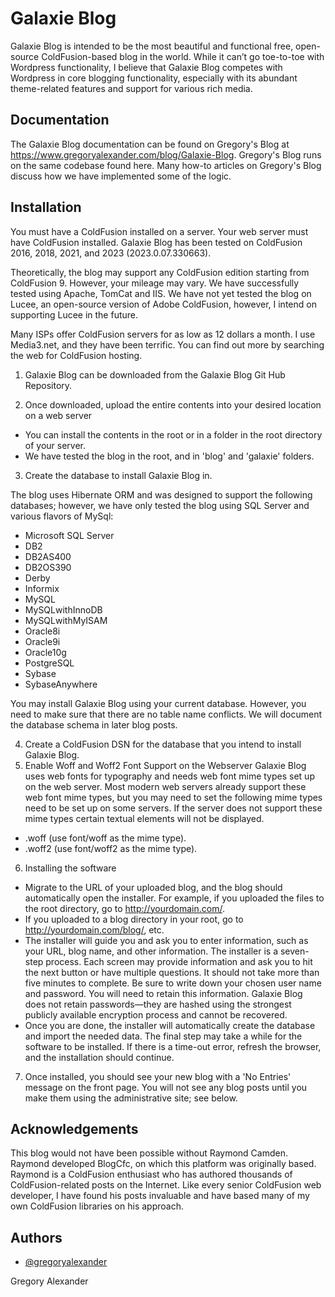 
# Galaxie Blog
Galaxie Blog is intended to be the most beautiful and functional free, open-source ColdFusion-based blog in the world. While it can’t go toe-to-toe with Wordpress functionality, I believe that Galaxie Blog competes with Wordpress in core blogging functionality, especially with its abundant theme-related features and support for various rich media.

## Documentation

The Galaxie Blog documentation can be found on Gregory's Blog at https://www.gregoryalexander.com/blog/Galaxie-Blog. Gregory's Blog runs on the same codebase found here. Many how-to articles on Gregory's Blog discuss how we have implemented some of the logic. 

## Installation

You must have a ColdFusion installed on a server.
Your web server must have ColdFusion installed. Galaxie Blog has been tested on ColdFusion 2016, 2018, 2021, and 2023 (2023.0.07.330663).

Theoretically, the blog may support any ColdFusion edition starting from ColdFusion 9. However, your mileage may vary.
We have successfully tested using Apache, TomCat and IIS.
We have not yet tested the blog on Lucee, an open-source version of Adobe ColdFusion, however, I intend on supporting Lucee in the future.

Many ISPs offer ColdFusion servers for as low as 12 dollars a month. I use Media3.net, and they have been terrific. You can find out more by searching the web for ColdFusion hosting.

1. Galaxie Blog can be downloaded from the Galaxie Blog Git Hub Repository.

2.  Once downloaded, upload the entire contents into your desired location on a web server
- You can install the contents in the root or in a folder in the root directory of your server.
- We have tested the blog in the root, and in 'blog' and 'galaxie' folders.

3. Create the database to install Galaxie Blog in.

The blog uses Hibernate ORM and was designed to support the following databases; however, we have only tested the blog using SQL Server and various flavors of MySql:
- Microsoft SQL Server
- DB2
- DB2AS400
- DB2OS390
- Derby
- Informix
- MySQL
- MySQLwithInnoDB
- MySQLwithMyISAM
- Oracle8i
- Oracle9i
- Oracle10g
- PostgreSQL
- Sybase
- SybaseAnywhere

You may install Galaxie Blog using your current database. However, you need to make sure that there are no table name conflicts. We will document the database schema in later blog posts.

4. Create a ColdFusion DSN for the database that you intend to install Galaxie Blog.
5. Enable Woff and Woff2 Font Support on the Webserver
Galaxie Blog uses web fonts for typography and needs web font mime types set up on the web server. Most modern web servers already support these web font mime types, but you may need to set the following mime types need to be set up on some servers. If the server does not support these mime types certain textual elements will not be displayed. 

- .woff (use font/woff as the mime type).
- .woff2 (use font/woff2 as the mime type).

6. Installing the software

- Migrate to the URL of your uploaded blog, and the blog should automatically open the installer. For example, if you uploaded the files to the root directory, go to http://yourdomain.com/.
- If you uploaded to a blog directory in your root, go to http://yourdomain.com/blog/, etc.
- The installer will guide you and ask you to enter information, such as your URL, blog name, and other information. 
The installer is a seven-step process. Each screen may provide information and ask you to hit the next button or have multiple questions. It should not take more than five minutes to complete.
Be sure to write down your chosen user name and password. You will need to retain this information. Galaxie Blog does not retain passwords—they are hashed using the strongest publicly available encryption process and cannot be recovered.
- Once you are done, the installer will automatically create the database and import the needed data. The final step may take a while for the software to be installed. If there is a time-out error, refresh the browser, and the installation should continue.

7. Once installed, you should see your new blog with a 'No Entries' message on the front page. You will not see any blog posts until you make them using the administrative site; see below.
    
## Acknowledgements

This blog would not have been possible without Raymond Camden. Raymond developed BlogCfc, on which this platform was originally based. Raymond is a ColdFusion enthusiast who has authored thousands of ColdFusion-related posts on the Internet. Like every senior ColdFusion web developer, I have found his posts invaluable and have based many of my own ColdFusion libraries on his approach.

## Authors

- [@gregoryalexander](https://github.com/GregoryAlexander77)

Gregory Alexander
